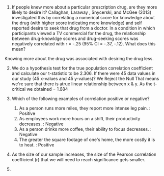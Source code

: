 1. If people knew more about a particular prescription drug, are they more likely to desire it? Callaghan, Laraway , Snycerski, and McGee (2013) investigated this by correlating a numerical score for knowledge about the drug (with higher score indicating more knowledge) and self reported desire to seek that drug from a doctor. In a condition in which participants viewed a TV commercial for the drug, the relationship between drug-knowldge scores and drug-seeking scores was negatively correlated with r = -.25 (95% CI = -.37, -.12). What does this mean?

Knowing more about the drug was associated with desiring the drug less.

2. We do a hypothesis test for the true population correlation coefficient and calculate our t-statistic to be 2.306.
If there were 45 data values in our study (45 x-values and 45 y-values)?
We Reject the Null
That means we're sure that there is  atrue linear relationship between x & y. As the t-critical we obtained = 1.684

3. Which of the following examples of correlation positive or negative?

    1.  As a person runs more miles, they report more intense leg pain. : Positive
    2.  As employees work more hours on a shift, their productivity decreases. : Negative
    3.  As a person drinks more coffee, their ability to focus decreases. : Negative
    4.  The greater the square footage of one's home, the more costly it is to heat. : Positive

4. As the size of our sample increases, the size of the Pearson correlation coefficient (r) that we will need to reach significance gets smaller.

5. 